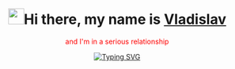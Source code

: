 <p align="center">
  <h1 align="center"><img src="https://github.com/blackcater/blackcater/raw/main/images/Hi.gif" height="32"/>Hi there, my name is <a href="https://daniilshat.ru/" target="_blank">Vladislav</a></h1>
</p>
<p align="center">
  <span style="color: red;">and I'm in a serious relationship<span>  
</p>
<p align="center">
<a href="https://git.io/typing-svg"><img src="https://readme-typing-svg.herokuapp.com?font=Fira+Code&weight=600&size=25&pause=1500&center=true&width=435&lines=with+ReactJS+Library" alt="Typing SVG" /></a>
</p>
